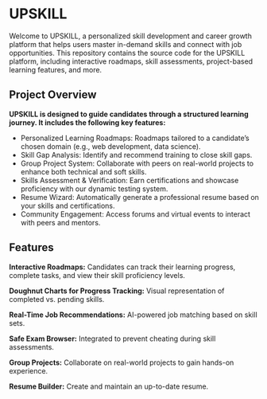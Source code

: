 <h1>UPSKILL</h1>
<p>Welcome to UPSKILL, a personalized skill development and career growth platform that helps users master in-demand skills and connect with job opportunities. This repository contains the source code for the UPSKILL platform, including interactive roadmaps, skill assessments, project-based learning features, and more.</p>

<h2>Project Overview</h2>
<p><strong>UPSKILL is designed to guide candidates through a structured learning journey. It includes the following key features:</strong></p>
<ul>
<li>Personalized Learning Roadmaps: Roadmaps tailored to a candidate’s chosen domain (e.g., web development, data science).</li>
<li>Skill Gap Analysis: Identify and recommend training to close skill gaps.</li>
<li>Group Project System: Collaborate with peers on real-world projects to enhance both technical and soft skills.</li>
<li>Skills Assessment & Verification: Earn certifications and showcase proficiency with our dynamic testing system.</li>
<li>Resume Wizard: Automatically generate a professional resume based on your skills and certifications.</li>
<li>Community Engagement: Access forums and virtual events to interact with peers and mentors.</li>
</ul>
<h2>Features</h2>
<p><strong>Interactive Roadmaps:</strong> Candidates can track their learning progress, complete tasks, and view their skill proficiency levels.</p>
<p><strong>Doughnut Charts for Progress Tracking:</strong> Visual representation of completed vs. pending skills.</p>
<p><strong>Real-Time Job Recommendations:</strong> AI-powered job matching based on skill sets.</p>
<p><strong>Safe Exam Browser:</strong> Integrated to prevent cheating during skill assessments.</p>
<p><strong>Group Projects:</strong> Collaborate on real-world projects to gain hands-on experience.</p>
<p><strong>Resume Builder:</strong> Create and maintain an up-to-date resume.</p>
